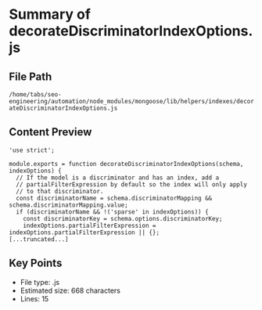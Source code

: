 # Summary of decorateDiscriminatorIndexOptions.js
  
## File Path
`/home/tabs/seo-engineering/automation/node_modules/mongoose/lib/helpers/indexes/decorateDiscriminatorIndexOptions.js`

## Content Preview
```
'use strict';

module.exports = function decorateDiscriminatorIndexOptions(schema, indexOptions) {
  // If the model is a discriminator and has an index, add a
  // partialFilterExpression by default so the index will only apply
  // to that discriminator.
  const discriminatorName = schema.discriminatorMapping && schema.discriminatorMapping.value;
  if (discriminatorName && !('sparse' in indexOptions)) {
    const discriminatorKey = schema.options.discriminatorKey;
    indexOptions.partialFilterExpression = indexOptions.partialFilterExpression || {};
[...truncated...]
```

## Key Points
- File type: .js
- Estimated size: 668 characters
- Lines: 15
